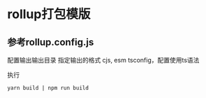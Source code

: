 # rollup打包模版

## 参考rollup.config.js
配置输出输出目录
指定输出的格式 cjs, esm
tsconfig，配置使用ts语法

执行
```
yarn build | npm run build
```
